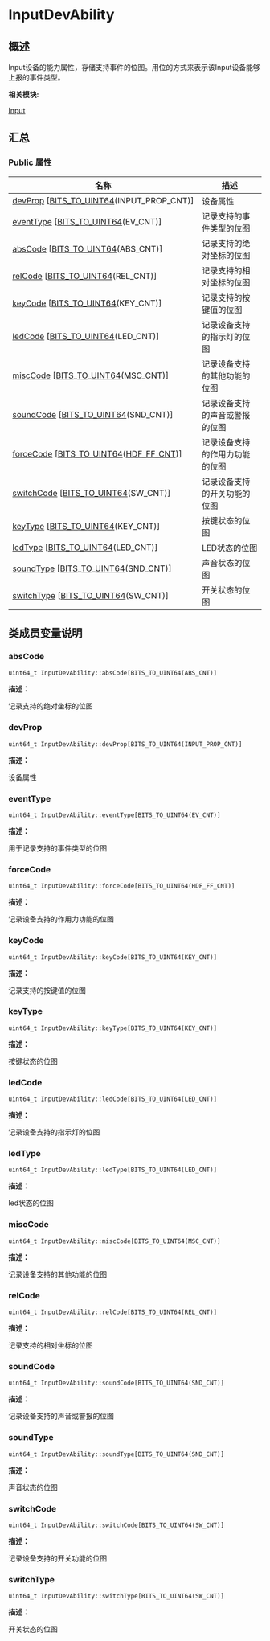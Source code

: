 # InputDevAbility


## **概述**

Input设备的能力属性，存储支持事件的位图。用位的方式来表示该Input设备能够上报的事件类型。

**相关模块:**

[Input](input.md)


## **汇总**


### Public 属性

  | 名称 | 描述 | 
| -------- | -------- |
| [devProp](#devprop)&nbsp;[[BITS_TO_UINT64](input.md#bitstouint64)(INPUT_PROP_CNT)] | 设备属性 | 
| [eventType](#eventtype)&nbsp;[[BITS_TO_UINT64](input.md#bitstouint64)(EV_CNT)] | 记录支持的事件类型的位图 | 
| [absCode](#abscode)&nbsp;[[BITS_TO_UINT64](input.md#bitstouint64)(ABS_CNT)] | 记录支持的绝对坐标的位图 | 
| [relCode](#relcode)&nbsp;[[BITS_TO_UINT64](input.md#bitstouint64)(REL_CNT)] | 记录支持的相对坐标的位图 | 
| [keyCode](#keycode)&nbsp;[[BITS_TO_UINT64](input.md#bitstouint64)(KEY_CNT)] | 记录支持的按键值的位图 | 
| [ledCode](#ledcode)&nbsp;[[BITS_TO_UINT64](input.md#bitstouint64)(LED_CNT)] | 记录设备支持的指示灯的位图 | 
| [miscCode](#misccode)&nbsp;[[BITS_TO_UINT64](input.md#bitstouint64)(MSC_CNT)] | 记录设备支持的其他功能的位图 | 
| [soundCode](#soundcode)&nbsp;[[BITS_TO_UINT64](input.md#bitstouint64)(SND_CNT)] | 记录设备支持的声音或警报的位图 | 
| [forceCode](#forcecode)&nbsp;[[BITS_TO_UINT64](input.md#bitstouint64)([HDF_FF_CNT](input.md#hdfffcnt))] | 记录设备支持的作用力功能的位图 | 
| [switchCode](#switchcode)&nbsp;[[BITS_TO_UINT64](input.md#bitstouint64)(SW_CNT)] | 记录设备支持的开关功能的位图 | 
| [keyType](#keytype)&nbsp;[[BITS_TO_UINT64](input.md#bitstouint64)(KEY_CNT)] | 按键状态的位图 | 
| [ledType](#ledtype)&nbsp;[[BITS_TO_UINT64](input.md#bitstouint64)(LED_CNT)] | LED状态的位图 | 
| [soundType](#soundtype)&nbsp;[[BITS_TO_UINT64](input.md#bitstouint64)(SND_CNT)] | 声音状态的位图 | 
| [switchType](#switchtype)&nbsp;[[BITS_TO_UINT64](input.md#bitstouint64)(SW_CNT)] | 开关状态的位图 | 


## **类成员变量说明**


### absCode

  
```
uint64_t InputDevAbility::absCode[BITS_TO_UINT64(ABS_CNT)]
```

**描述：**

记录支持的绝对坐标的位图


### devProp

  
```
uint64_t InputDevAbility::devProp[BITS_TO_UINT64(INPUT_PROP_CNT)]
```

**描述：**

设备属性


### eventType

  
```
uint64_t InputDevAbility::eventType[BITS_TO_UINT64(EV_CNT)]
```

**描述：**

用于记录支持的事件类型的位图


### forceCode

  
```
uint64_t InputDevAbility::forceCode[BITS_TO_UINT64(HDF_FF_CNT)]
```

**描述：**

记录设备支持的作用力功能的位图


### keyCode

  
```
uint64_t InputDevAbility::keyCode[BITS_TO_UINT64(KEY_CNT)]
```

**描述：**

记录支持的按键值的位图


### keyType

  
```
uint64_t InputDevAbility::keyType[BITS_TO_UINT64(KEY_CNT)]
```

**描述：**

按键状态的位图


### ledCode

  
```
uint64_t InputDevAbility::ledCode[BITS_TO_UINT64(LED_CNT)]
```

**描述：**

记录设备支持的指示灯的位图


### ledType

  
```
uint64_t InputDevAbility::ledType[BITS_TO_UINT64(LED_CNT)]
```

**描述：**

led状态的位图


### miscCode

  
```
uint64_t InputDevAbility::miscCode[BITS_TO_UINT64(MSC_CNT)]
```

**描述：**

记录设备支持的其他功能的位图


### relCode

  
```
uint64_t InputDevAbility::relCode[BITS_TO_UINT64(REL_CNT)]
```

**描述：**

记录支持的相对坐标的位图


### soundCode

  
```
uint64_t InputDevAbility::soundCode[BITS_TO_UINT64(SND_CNT)]
```

**描述：**

记录设备支持的声音或警报的位图


### soundType

  
```
uint64_t InputDevAbility::soundType[BITS_TO_UINT64(SND_CNT)]
```

**描述：**

声音状态的位图


### switchCode

  
```
uint64_t InputDevAbility::switchCode[BITS_TO_UINT64(SW_CNT)]
```

**描述：**

记录设备支持的开关功能的位图


### switchType

  
```
uint64_t InputDevAbility::switchType[BITS_TO_UINT64(SW_CNT)]
```

**描述：**

开关状态的位图
